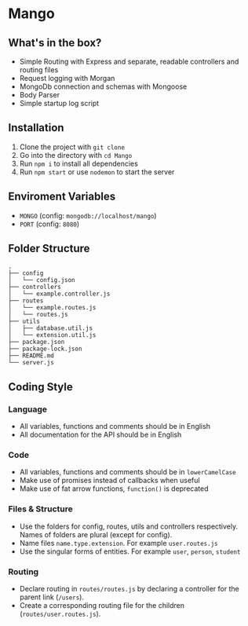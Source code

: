 # Mango

## What's in the box?
- Simple Routing with Express and separate, readable controllers and routing files
- Request logging with Morgan
- MongoDb connection and schemas with Mongoose
- Body Parser
- Simple startup log script

## Installation
1. Clone the project with `git clone`
2. Go into the directory with `cd Mango`
2. Run `npm i` to install all dependencies
3. Run `npm start` or use `nodemon` to start the server

## Enviroment Variables
- `MONGO` (config: `mongodb://localhost/mango`)
- `PORT` (config: `8080`)

## Folder Structure
```
.
├── config
│   └── config.json
├── controllers
│   └── example.controller.js
├── routes
│   └── example.routes.js
│   └── routes.js
├── utils
│   ├── database.util.js
│   └── extension.util.js
├── package.json
├── package-lock.json
├── README.md
└── server.js
```

## Coding Style

### Language
- All variables, functions and comments should be in English
- All documentation for the API should be in English

### Code
- All variables, functions and comments should be in `lowerCamelCase`
- Make use of promises instead of callbacks when useful
- Make use of fat arrow functions, `function()` is deprecated

### Files & Structure
- Use the folders for config, routes, utils and controllers respectively. Names of folders are plural (except for config).
- Name files `name.type.extension`. For example `user.routes.js`
- Use the singular forms of entities. For example `user`, `person`, `student`

### Routing
- Declare routing in `routes/routes.js` by declaring a controller for the parent link (`/users`). 
- Create a corresponding routing file for the children (`routes/user.routes.js`).